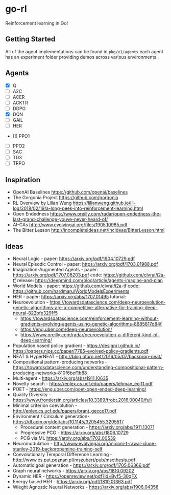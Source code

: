 # go-rl

Reinforcement learning in Go!

## Getting Started

All of the agent implementations can be found in `pkg/v1/agents` each agent has an experiment folder providing demos across various environments.

## Agents

- [x] Q
- [ ] A2C
- [ ] ACER
- [ ] ACKTR
- [ ] DDPG
- [x] DQN
- [ ] GAIL
- [ ] HER
- [!] PPO1
- [ ] PPO2
- [ ] SAC
- [ ] TD3
- [ ] TRPO

## Inspiration
- OpenAI Baselines https://github.com/openai/baselines
- The Gorgonia Project https://github.com/gorgonia
- RL Overview by Lilian Weng https://lilianweng.github.io/lil-log/2018/02/19/a-long-peek-into-reinforcement-learning.html
- Open Endedness https://www.oreilly.com/radar/open-endedness-the-last-grand-challenge-youve-never-heard-of/
- AI-GAs http://www.evolvingai.org/files/1905.10985.pdf 
- The Bitter Lesson http://incompleteideas.net/IncIdeas/BitterLesson.html


## Ideas
- Neural Logic - paper: https://arxiv.org/pdf/1904.10729.pdf
- Neural Episodic Control - paper: https://arxiv.org/pdf/1703.01988.pdf
- Imagination-Augmented Agents - paper: https://arxiv.org/pdf/1707.06203.pdf code: https://github.com/clvrai/i2a-tf release: https://deepmind.com/blog/article/agents-imagine-and-plan
- World Models - paper: https://github.com/clvrai/i2a-tf code: https://github.com/hardmaru/WorldModelsExperiments
- HER - paper: https://arxiv.org/abs/1707.01495 tutorial: 
- Neuroevolution - https://towardsdatascience.com/deep-neuroevolution-genetic-algorithms-are-a-competitive-alternative-for-training-deep-neural-822bfe3291f5
    - https://towardsdatascience.com/reinforcement-learning-without-gradients-evolving-agents-using-genetic-algorithms-8685817d84f
    - https://eng.uber.com/deep-neuroevolution/
    - https://www.oreilly.com/radar/neuroevolution-a-different-kind-of-deep-learning/
- Population based policy gradient - https://designrl.github.io/  https://papers.nips.cc/paper/7785-evolved-policy-gradients.pdf
- NEAT & HyperNEAT - http://blog.otoro.net/2016/05/07/backprop-neat/
- Compositional pattern-producing networks - https://towardsdatascience.com/understanding-compositional-pattern-producing-networks-810f6bef1b88
- Multi-agent - https://arxiv.org/abs/1911.10635
- Novelty search - https://eplex.cs.ucf.edu/papers/lehman_ecj11.pdf
- POET - https://eng.uber.com/poet-open-ended-deep-learning/
- Quality Diversity - https://www.frontiersin.org/articles/10.3389/frobt.2016.00040/full
- Minimal criterion coevolution - http://eplex.cs.ucf.edu/papers/brant_gecco17.pdf
- Environment / Ciriculum generation- https://dl.acm.org/doi/abs/10.1145/3205455.3205517
    - Procedural content generation - https://arxiv.org/abs/1911.13071
    - Progressive PCG - https://arxiv.org/abs/1806.10729
    - PCG via ML https://arxiv.org/abs/1702.00539
- Neuromodulation - http://www.evolvingai.org/miconi-t-rawal-clune-stanley-2019-backpropamine-training-self
- Coevolutionary Temporal Difference Learning - http://www.cs.put.poznan.pl/mszubert/pub/mscthesis.pdf
- Automatic goal generation - https://arxiv.org/pdf/1705.06366.pdf
- Graph neural networks - https://arxiv.org/abs/1810.09202
- Dynamic HER - https://openreview.net/pdf?id=Byf5-30qFX
- Energy based HER - https://arxiv.org/pdf/1810.01363.pdf
- Wieght Agnostic Neural Networks - https://arxiv.org/abs/1906.04358